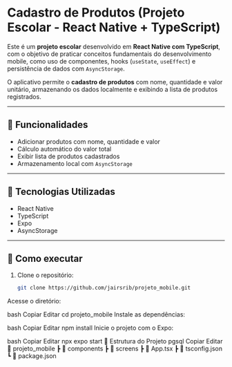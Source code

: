 # Cadastro de Produtos (Projeto Escolar - React Native + TypeScript)

Este é um **projeto escolar** desenvolvido em **React Native com TypeScript**, com o objetivo de praticar conceitos fundamentais do desenvolvimento mobile, como uso de componentes, hooks (`useState`, `useEffect`) e persistência de dados com `AsyncStorage`.

O aplicativo permite o **cadastro de produtos** com nome, quantidade e valor unitário, armazenando os dados localmente e exibindo a lista de produtos registrados.

---

## 📱 Funcionalidades

- Adicionar produtos com nome, quantidade e valor
- Cálculo automático do valor total
- Exibir lista de produtos cadastrados
- Armazenamento local com `AsyncStorage`

---

## 🧪 Tecnologias Utilizadas

- React Native
- TypeScript
- Expo
- AsyncStorage

---

## 🚀 Como executar

1. Clone o repositório:
   ```bash
   git clone https://github.com/jairsrib/projeto_mobile.git
Acesse o diretório:

bash
Copiar
Editar
cd projeto_mobile
Instale as dependências:

bash
Copiar
Editar
npm install
Inicie o projeto com o Expo:

bash
Copiar
Editar
npx expo start
📁 Estrutura do Projeto
pgsql
Copiar
Editar
📁 projeto_mobile
 ┣ 📁 components
 ┣ 📁 screens
 ┣ 📄 App.tsx
 ┣ 📄 tsconfig.json
 ┗ 📄 package.json
